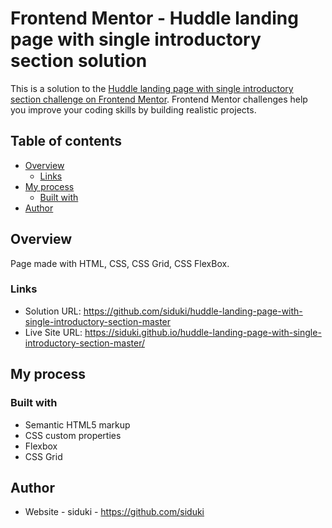 # Frontend Mentor - Huddle landing page with single introductory section solution

This is a solution to the [Huddle landing page with single introductory section challenge on Frontend Mentor](https://www.frontendmentor.io/challenges/huddle-landing-page-with-a-single-introductory-section-B_2Wvxgi0). Frontend Mentor challenges help you improve your coding skills by building realistic projects. 

## Table of contents

- [Overview](#overview)
  - [Links](#links)
- [My process](#my-process)
  - [Built with](#built-with)
- [Author](#author)

## Overview

Page made with HTML, CSS, CSS Grid, CSS FlexBox.

### Links

- Solution URL: https://github.com/siduki/huddle-landing-page-with-single-introductory-section-master
- Live Site URL: https://siduki.github.io/huddle-landing-page-with-single-introductory-section-master/

## My process

### Built with

- Semantic HTML5 markup
- CSS custom properties
- Flexbox
- CSS Grid

## Author

- Website - siduki - https://github.com/siduki
